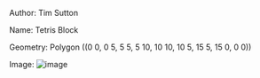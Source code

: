 Author: Tim Sutton

Name: Tetris Block

Geometry: Polygon ((0 0, 0 5, 5 5, 5 10, 10 10, 10 5, 15 5, 15 0, 0 0))

Image: ![image](https://user-images.githubusercontent.com/178003/80532217-b77f6a00-8993-11ea-8a75-cfc63d16b869.png)
